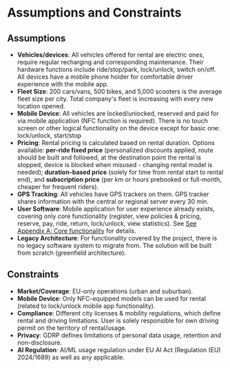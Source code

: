 # Assumptions and Constraints

## Assumptions
- **Vehicles/devices**: All vehicles offered for rental are electric ones, require regular recharging and corresponding maintenance. Their hardware functions include ride/stop/park, lock/unlock, switch on/off. All devices have a mobile phone holder for comfortable driver experience with the mobile app.
- **Fleet Size**: 200 cars/vans, 500 bikes, and 5,000 scooters is the average fleet size per city. Total company's fleet is increasing with every new location opened. 
- **Mobile Device**: All vehicles are locked/unlocked, reserved and paid for via mobile application (NFC function is required). There is no touch screen or other logical functionality on the device except for basic one: lock/unlock, start/stop
- **Pricing**: Rental pricing is calculated based on rental duration. Options available: **per-ride fixed price** (personalized discounts applied, route should be built and followed, at the destination point the rental is stopped, device is blocked when misused - changing rental model is needed); **duration-based price** (solely for time from rental start to rental end), and **subscription price** (per km or hours prebooked or full-month, cheaper for frequent riders).
- **GPS Tracking**: All vehicles have GPS trackers on them. GPS tracker shares information with the central or regional server every 30 min.
- **User Software**: Mobile application for user experience already exists, covering only core functionality (register, view policies & pricing, reserve, pay, ride, return, lock/unlock, view statistics). See [See Appendix A: Core functionality](Appendix%20A%3A%20Core%20functionality.md) for details.  
- **Legacy Architecture**: For functionality covered by the project, there is no legacy software system to migrate from. The solution will be built from scratch (greenfield architecture).


## Constraints
- **Market/Coverage**: EU-only operations (urban and suburban).
- **Mobile Device**: Only NFC-equipped models can be used for rental (related to lock/unlock mobile app functionality). 
- **Compliance**: Different city licenses & mobility regulations, which define rental and driving limitations. User is solely responsible for own driving permit on the territory of rental/usage.
- **Privacy**: GDRP defines limitations of personal data usage, retention and non-disclosure.
- **AI Regulation**: AI/ML usage regulation under EU AI Act (Regulation (EU) 2024/1689) as well as any applicable.





